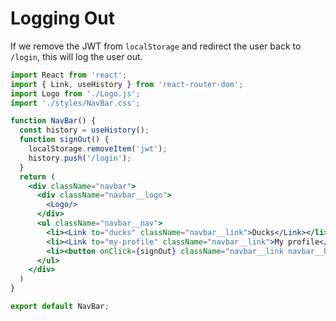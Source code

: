 # Logging Out

If we remove the JWT from `localStorage` and redirect the user back to `/login`, this will log the user out.

```jsx
import React from 'react';
import { Link, useHistory } from 'react-router-dom';
import Logo from './Logo.js';
import './styles/NavBar.css';

function NavBar() {
  const history = useHistory();
  function signOut() {
    localStorage.removeItem('jwt');
    history.push('/login');
  }
  return (
    <div className="navbar">
      <div className="navbar__logo">
        <Logo/>
      </div>
      <ul className="navbar__nav">
        <li><Link to="ducks" className="navbar__link">Ducks</Link></li>
        <li><Link to="my-profile" className="navbar__link">My profile</Link></li>
        <li><button onClick={signOut} className="navbar__link navbar__button">Sign out</button></li>
      </ul>
    </div>
  )
}

export default NavBar;
```

